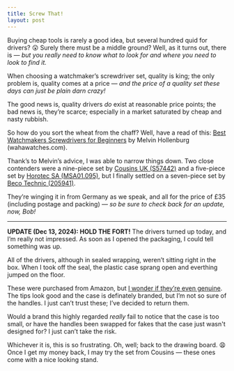 ```yaml
---
title: Screw That!
layout: post
---
```


Buying cheap tools is rarely a good idea, but several hundred quid for drivers? 😲 Surely there must be a middle ground? Well, as it turns out, there is — <i>but you really need to know what to look for and where you need to look to find it.</i> 

When choosing a watchmaker’s screwdriver set, quality is king; the only problem is, quality comes at a price — <i>and the price of a quality set these days can just be plain darn crazy!</i>

The good news is, quality drivers <i>do</i> exist at reasonable price points; the bad news is, they’re scarce; especially in a market saturated by cheap and nasty rubbish. 

So how do you sort the wheat from the chaff? Well, have a read of this: [Best Watchmakers Screwdrivers for Beginners](https://wahawatches.com/best-watchmaker-screwdrivers-for-beginners/) by Melvin Hollenburg (wahawatches.com).

Thank’s to Melvin’s advice, I was able to narrow things down. Two close contenders were a nine-piece set by [Cousins UK (S57442)](https://www.cousinsuk.com/product/cousins-swiss-style-sets-rotating-stands#) and a five-piece set by [Horotec SA (MSA01.095)](https://www.amazon.co.uk/KD89-Watchmakers-Screwdrivers-Chrome-Plated-0-60-0-80-1-00-1-2-1-4/dp/B0C945P8D1), but I finally settled on a seven-piece set by [Beco Technic (205941)](https://www.beco-technic.com/en/7-screwdrivers-0-6-2-0-mm-blastic-box-with-spare-blades/205941). 

They’re winging it in from Germany as we speak, and all for the price of £35 (including postage and packing)&nbsp;— <i>so be sure to check back for an update, now, Bob!</i>

<!-- <font style="color:#555555;">
<center>
<!-- Display the countdown timer in an element -->
<!--<p id="demo"></p>
  
<script>

// Set the date we're counting down to
var countDownDate = new Date("Dec 16, 2024 13:00:00").getTime();

// Update the count down every 1 second
var x = setInterval(function() {

  // Get today's date and time
  var now = new Date().getTime();

  // Find the distance between now and the count down date
  var distance = countDownDate - now;

  // Time calculations for days, hours, minutes and seconds
  var days = Math.floor(distance / (1000 * 60 * 60 * 24));
  var hours = Math.floor((distance % (1000 * 60 * 60 * 24)) / (1000 * 60 * 60));
  var minutes = Math.floor((distance % (1000 * 60 * 60)) / (1000 * 60));
  var seconds = Math.floor((distance % (1000 * 60)) / 1000);

 // Display the result in the element with id="demo"
  document.getElementById("demo").innerHTML = "<br />" + "<u><b>🏠&nbsp;←&nbsp;" + days + "d&nbsp;" + hours + "h&nbsp;"
  + minutes + "m&nbsp;" + seconds + "s&nbsp;" + "←&nbsp;🚚</u></b>" + "<br />" + "(due Dec 16, 2024)" + "<br />";
  
  // If the count down is finished, write some text 
  if (distance < 0) {
    clearInterval(x);
    document.getElementById("demo").innerHTML = "";
  }
}, 1000);
</script>

</center>
</font> -->

<hr>

<b>UPDATE (Dec 13, 2024): HOLD THE FORT!</b> The drivers turned up today, and I’m really not impressed. As soon as I opened the packaging, I could tell something was up.

All of the drivers, although in sealed wrapping, weren’t sitting right in the box. When I took off the seal, the plastic case sprang open and everthing jumped on the floor. 

These were purchased from Amazon, but [I wonder if they’re even genuine](https://www.nytimes.com/wirecutter/blog/amazon-counterfeit-fake-products/). The tips look good and the case is definately branded, but I’m not so sure of the handles. I just can’t trust these; I’ve decided to return them.

Would a brand this highly regarded <i>really</i> fail to notice that the case is too small, or have the handles been swapped for fakes that the case just wasn't designed for? I just can’t take the risk.

Whichever it is, this is so frustrating. Oh, well; back to the drawing board. 😩 Once I get my money back, I may try the set from Cousins&nbsp;— these ones come with a nice looking stand.

<!-- <font style="color:#555555;"> -->
<center>
<!-- Display the countdown timer in an element -->
<p id="demo"></p>
  
<script>

// Set the date we're counting up from 
var countDownDate = new Date("Dec 14, 2024 15:00:00").getTime();

// Update the count down every 1 second
var x = setInterval(function() {

  // Get today's date and time
  var now = new Date().getTime();

  // Find the distance between now and the count from date
  var distance = now - countDownDate;

  // Time calculations for days, hours, minutes and seconds
  var days = Math.floor(distance / (1000 * 60 * 60 * 24));
  var hours = Math.floor((distance % (1000 * 60 * 60 * 24)) / (1000 * 60 * 60));
  var minutes = Math.floor((distance % (1000 * 60 * 60)) / (1000 * 60));
  var seconds = Math.floor((distance % (1000 * 60)) / 1000);

 // Display the result in the element with id="demo"
  document.getElementById("demo").innerHTML = "To be continued.<br /><br />" + "<b>😲&nbsp;" + days + "d&nbsp;" + hours + "h&nbsp;"
  + minutes + "m&nbsp;" + seconds + "s&nbsp;" + "😩</b>" + "<br />" + "(time since disapointment!)" + "<br />";
  
  // If the count down is finished, write some text 
  if (distance < 0) {
    clearInterval(x);
    document.getElementById("demo").innerHTML = "";
  }
}, 1000);
</script>

</center>
<!-- </font> -->
